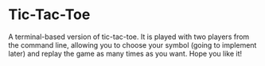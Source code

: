 # Tic-Tac-Toe

A terminal-based version of tic-tac-toe. It is played with two players from the command line, allowing you to choose your symbol (going to implement later) and replay the game as many times as you want. Hope you like it!
